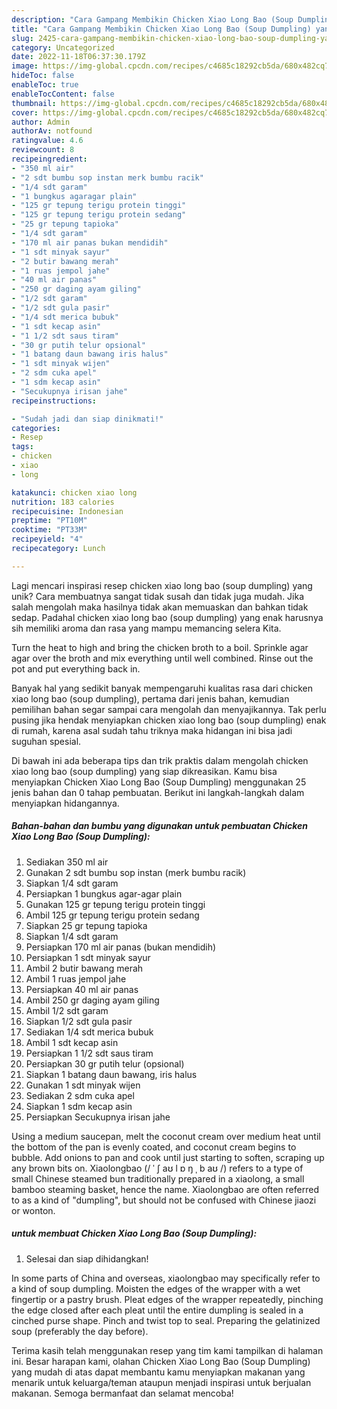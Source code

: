 ```yaml
---
description: "Cara Gampang Membikin Chicken Xiao Long Bao (Soup Dumpling) yang Lezat"
title: "Cara Gampang Membikin Chicken Xiao Long Bao (Soup Dumpling) yang Lezat"
slug: 2425-cara-gampang-membikin-chicken-xiao-long-bao-soup-dumpling-yang-lezat
category: Uncategorized
date: 2022-11-18T06:37:30.179Z
image: https://img-global.cpcdn.com/recipes/c4685c18292cb5da/680x482cq70/chicken-xiao-long-bao-soup-dumpling-foto-resep-utama.jpg
hideToc: false
enableToc: true
enableTocContent: false
thumbnail: https://img-global.cpcdn.com/recipes/c4685c18292cb5da/680x482cq70/chicken-xiao-long-bao-soup-dumpling-foto-resep-utama.jpg
cover: https://img-global.cpcdn.com/recipes/c4685c18292cb5da/680x482cq70/chicken-xiao-long-bao-soup-dumpling-foto-resep-utama.jpg
author: Admin
authorAv: notfound
ratingvalue: 4.6
reviewcount: 8
recipeingredient:
- "350 ml air"
- "2 sdt bumbu sop instan merk bumbu racik"
- "1/4 sdt garam"
- "1 bungkus agaragar plain"
- "125 gr tepung terigu protein tinggi"
- "125 gr tepung terigu protein sedang"
- "25 gr tepung tapioka"
- "1/4 sdt garam"
- "170 ml air panas bukan mendidih"
- "1 sdt minyak sayur"
- "2 butir bawang merah"
- "1 ruas jempol jahe"
- "40 ml air panas"
- "250 gr daging ayam giling"
- "1/2 sdt garam"
- "1/2 sdt gula pasir"
- "1/4 sdt merica bubuk"
- "1 sdt kecap asin"
- "1 1/2 sdt saus tiram"
- "30 gr putih telur opsional"
- "1 batang daun bawang iris halus"
- "1 sdt minyak wijen"
- "2 sdm cuka apel"
- "1 sdm kecap asin"
- "Secukupnya irisan jahe"
recipeinstructions:

- "Sudah jadi dan siap dinikmati!"
categories:
- Resep
tags:
- chicken
- xiao
- long

katakunci: chicken xiao long 
nutrition: 183 calories
recipecuisine: Indonesian
preptime: "PT10M"
cooktime: "PT33M"
recipeyield: "4"
recipecategory: Lunch

---
```





Lagi mencari inspirasi resep chicken xiao long bao (soup dumpling) yang unik? Cara membuatnya sangat tidak susah dan tidak juga mudah. Jika salah mengolah maka hasilnya tidak akan memuaskan dan bahkan tidak sedap. Padahal chicken xiao long bao (soup dumpling) yang enak harusnya sih memiliki aroma dan rasa yang mampu memancing selera Kita.





Turn the heat to high and bring the chicken broth to a boil. Sprinkle agar agar over the broth and mix everything until well combined. Rinse out the pot and put everything back in.

Banyak hal yang sedikit banyak mempengaruhi kualitas rasa dari chicken xiao long bao (soup dumpling), pertama dari jenis bahan, kemudian pemilihan bahan segar sampai cara mengolah dan menyajikannya. Tak perlu pusing jika hendak menyiapkan chicken xiao long bao (soup dumpling) enak di rumah, karena asal sudah tahu triknya maka hidangan ini bisa jadi suguhan spesial.






Di bawah ini ada beberapa tips dan trik praktis dalam mengolah chicken xiao long bao (soup dumpling) yang siap dikreasikan. Kamu bisa menyiapkan Chicken Xiao Long Bao (Soup Dumpling) menggunakan 25 jenis bahan dan 0 tahap pembuatan. Berikut ini langkah-langkah dalam menyiapkan hidangannya.

<!--inarticleads1-->

##### Bahan-bahan dan bumbu yang digunakan untuk pembuatan Chicken Xiao Long Bao (Soup Dumpling):

1. Sediakan 350 ml air
1. Gunakan 2 sdt bumbu sop instan (merk bumbu racik)
1. Siapkan 1/4 sdt garam
1. Persiapkan 1 bungkus agar-agar plain
1. Gunakan 125 gr tepung terigu protein tinggi
1. Ambil 125 gr tepung terigu protein sedang
1. Siapkan 25 gr tepung tapioka
1. Siapkan 1/4 sdt garam
1. Persiapkan 170 ml air panas (bukan mendidih)
1. Persiapkan 1 sdt minyak sayur
1. Ambil 2 butir bawang merah
1. Ambil 1 ruas jempol jahe
1. Persiapkan 40 ml air panas
1. Ambil 250 gr daging ayam giling
1. Ambil 1/2 sdt garam
1. Siapkan 1/2 sdt gula pasir
1. Sediakan 1/4 sdt merica bubuk
1. Ambil 1 sdt kecap asin
1. Persiapkan 1 1/2 sdt saus tiram
1. Persiapkan 30 gr putih telur (opsional)
1. Siapkan 1 batang daun bawang, iris halus
1. Gunakan 1 sdt minyak wijen
1. Sediakan 2 sdm cuka apel
1. Siapkan 1 sdm kecap asin
1. Persiapkan Secukupnya irisan jahe


Using a medium saucepan, melt the coconut cream over medium heat until the bottom of the pan is evenly coated, and coconut cream begins to bubble. Add onions to pan and cook until just starting to soften, scraping up any brown bits on. Xiaolongbao (/ ˈ ʃ aʊ l ɒ ŋ ˌ b aʊ /) refers to a type of small Chinese steamed bun traditionally prepared in a xiaolong, a small bamboo steaming basket, hence the name. Xiaolongbao are often referred to as a kind of &#34;dumpling&#34;, but should not be confused with Chinese jiaozi or wonton. 

<!--inarticleads2-->

#####  untuk membuat Chicken Xiao Long Bao (Soup Dumpling):


1. Selesai dan siap dihidangkan!

In some parts of China and overseas, xiaolongbao may specifically refer to a kind of soup dumpling. Moisten the edges of the wrapper with a wet fingertip or a pastry brush. Pleat edges of the wrapper repeatedly, pinching the edge closed after each pleat until the entire dumpling is sealed in a cinched purse shape. Pinch and twist top to seal. Preparing the gelatinized soup (preferably the day before). 

Terima kasih telah menggunakan resep yang tim kami tampilkan di halaman ini. Besar harapan kami, olahan Chicken Xiao Long Bao (Soup Dumpling) yang mudah di atas dapat membantu kamu menyiapkan makanan yang menarik untuk keluarga/teman ataupun menjadi inspirasi untuk berjualan makanan. Semoga bermanfaat dan selamat mencoba!
